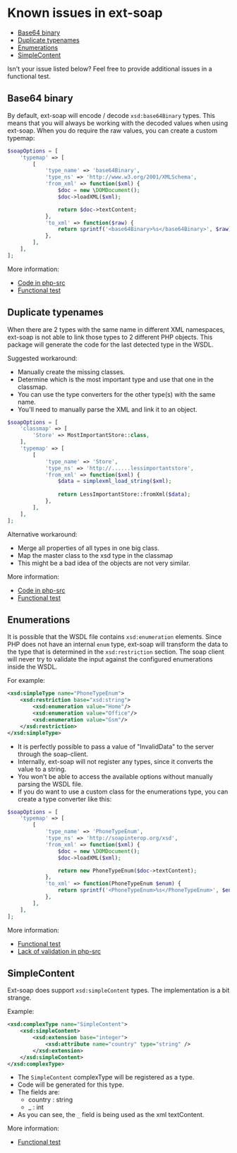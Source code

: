 # Known issues in ext-soap

- [Base64 binary](#base64-binary)
- [Duplicate typenames](#duplicate-typenames)
- [Enumerations](#enumerations)
- [SimpleContent](#simplecontent)

Isn't your issue listed below? Feel free to provide additional issues in a functional test.


## Base64 binary

By default, ext-soap will encode / decode `xsd:base64Binary` types.
This means that you will always be working with the decoded values when using ext-soap.
When you do require the raw values, you can create a custom typemap:

```php
$soapOptions = [
    'typemap' => [
        [
            'type_name' => 'base64Binary',
            'type_ns' => 'http://www.w3.org/2001/XMLSchema',
            'from_xml' => function($xml) {
                $doc = new \DOMDocument();
                $doc->loadXML($xml);

                return $doc->textContent;
            },
            'to_xml' => function($raw) {
                return sprintf('<base64Binary>%s</base64Binary>', $raw);
            },
        ],
    ],
];
```

More information:

- [Code in php-src](https://github.com/php/php-src/blob/php-7.2.10/ext/soap/php_encoding.c#L175)
- [Functional test](../../test/PhproTest/SoapClient/Functional/Encoding/Base64BinaryTest.php)


## Duplicate typenames

When there are 2 types with the same name in different XML namespaces,
ext-soap is not able to link those types to 2 different PHP objects.
This package will generate the code for the last detected type in the WSDL.

Suggested workaround:

- Manually create the missing classes.
- Determine which is the most important type and use that one in the classmap.
- You can use the type converters for the other type(s) with the same name.
- You'll need to manually parse the XML and link it to an object.

```php
$soapOptions = [
    'classmap' => [
        'Store' => MostImportantStore::class,
    ],
    'typemap' => [
        [
            'type_name' => 'Store',
            'type_ns' => 'http://......lessimportantstore',
            'from_xml' => function($xml) {
                $data = simplexml_load_string($xml);
    
                return LessImportantStore::fromXml($data);
            },
        ],
    ],
];
```

Alternative workaround:

- Merge all properties of all types in one big class.
- Map the master class to the xsd type in the classmap
- This might be a bad idea of the objects are not very similar.

More information:

- [Code in php-src](https://github.com/php/php-src/blob/php-7.2.10/ext/soap/php_encoding.c#L468)
- [Functional test](../../test/PhproTest/SoapClient/Functional/Encoding/DuplicateTypenamesTest.php)

## Enumerations

It is possible that the WSDL file contains `xsd:enumeration` elements.
Since PHP does not have an internal `enum` type,
ext-soap will transform the data to the type that is determined in the `xsd:restriction` section.
The soap client will never try to validate the input against the configured enumerations inside the WSDL.

For example:
```xml
<xsd:simpleType name="PhoneTypeEnum">
    <xsd:restriction base="xsd:string">
        <xsd:enumeration value="Home"/>
        <xsd:enumeration value="Office"/>
        <xsd:enumeration value="Gsm"/>
    </xsd:restriction>
</xsd:simpleType>
``` 

- It is perfectly possible to pass a value of "InvalidData" to the server through the soap-client.
- Internally, ext-soap will not register any types, since it converts the value to a string.
- You won't be able to access the available options without manually parsing the WSDL file.
- If you do want to use a custom class for the enumerations type, you can create a type converter like this:

```php
$soapOptions = [
    'typemap' => [
        [
            'type_name' => 'PhoneTypeEnum',
            'type_ns' => 'http://soapinterop.org/xsd',
            'from_xml' => function($xml) {
                $doc = new \DOMDocument();
                $doc->loadXML($xml);

                return new PhoneTypeEnum($doc->textContent);
            },
            'to_xml' => function(PhoneTypeEnum $enum) {
                return sprintf('<PhoneTypeEnum>%s</PhoneTypeEnum>', $enum->getValue());
            },
        ],
    ],
];
```

More information:
- [Functional test](../../test/PhproTest/SoapClient/Functional/Encoding/EnumTest.php)
- [Lack of validation in php-src](https://github.com/php/php-src/blob/php-7.2.10/ext/soap/php_encoding.c#L3172-L3200)


## SimpleContent

Ext-soap does support `xsd:simpleContent` types. The implementation is a bit strange.

Example:

```xml
<xsd:complexType name="SimpleContent">
    <xsd:simpleContent>
        <xsd:extension base="integer">
            <xsd:attribute name="country" type="string" />
        </xsd:extension>
    </xsd:simpleContent>
</xsd:complexType>
```

- The `SimpleContent` complexType will be registered as a type.
- Code will be generated for this type.
- The fields are:
  - country : string
  - _ : int
- As you can see, the `_` field is being used as the xml textContent.


More information:
- [Functional test](../../test/PhproTest/SoapClient/Functional/Encoding/SimpleContentTest.php)

